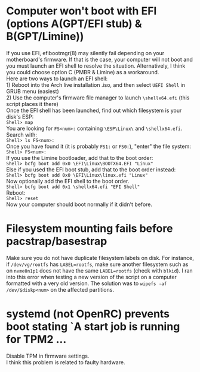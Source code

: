 # Computer won't boot with EFI (options A(GPT/EFI stub) & B(GPT/Limine))

If you use EFI, efibootmgr(8) may silently fail depending on your motherboard's firmware. If that is the case, your computer will not boot and you must launch an EFI shell to resolve the situation. Alternatively, I think you could choose option C (PMBR & Limine) as a workaround.<br>
Here are two ways to launch an EFI shell:<br>
        1) Reboot into the Arch live installation .iso, and then select `UEFI Shell` in GRUB menu (easiest)<br>
        2) Use the computer's firmware file manager to launch `\shellx64.efi` (this script places it there)<br>
Once the EFI shell has been launched, find out which filesystem is your disk's ESP:<br>
        `Shell> map`<br>
You are looking for `FS<num>:` containing `\ESP\Linux\` and `\shellx64.efi`. Search with:<br>
        `Shell> ls FS<num>:`<br>
Once you have found it (it is probably `FS1:` or `FS0:`), "enter" the file system:<br>
        `Shell> FS<num>:`<br>
If you use the Limine bootloader, add that to the boot order:<br>
	        `Shell> bcfg boot add 0x0 \EFI\Linux\BOOTX64.EFI "Linux"`<br>
Else if you used the EFI boot stub, add that to the boot order instead:<br>
	        `Shell> bcfg boot add 0x0 \EFI\Linux\linux.efi "Linux"`<br>
Now optionally add the EFI shell to the boot order.<br>
        `Shell> bcfg boot add 0x1 \shellx64.efi "EFI Shell"`<br>
Reboot:<br>
        `Shell> reset`<br>
Now your computer should boot normally if it didn't before.<br>

# Filesystem mounting fails before pacstrap/basestrap
Make sure you do not have duplicate filesystem labels on disk. For instance, if `/dev/vg/rootfs` has `LABEL=rootfs`, make sure another filesystem such as on `nvme0n1p1` does not have the same `LABEL=rootfs` (check with `blkid`). I ran into this error when testing a new version of the script on a computer formatted with a very old version. The solution was to `wipefs -af /dev/$diskp<num>` on the affected partitions.

# systemd (not OpenRC) prevents boot stating \`A start job is running for TPM2 ...
Disable TPM in firmware settings.<br>
I think this problem is related to faulty hardware.
